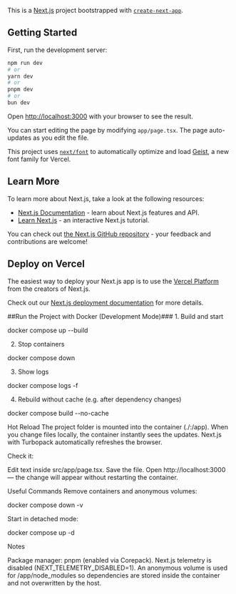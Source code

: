This is a [Next.js](https://nextjs.org) project bootstrapped with [`create-next-app`](https://nextjs.org/docs/app/api-reference/cli/create-next-app).

## Getting Started

First, run the development server:

```bash
npm run dev
# or
yarn dev
# or
pnpm dev
# or
bun dev
```

Open [http://localhost:3000](http://localhost:3000) with your browser to see the result.

You can start editing the page by modifying `app/page.tsx`. The page auto-updates as you edit the file.

This project uses [`next/font`](https://nextjs.org/docs/app/building-your-application/optimizing/fonts) to automatically optimize and load [Geist](https://vercel.com/font), a new font family for Vercel.

## Learn More

To learn more about Next.js, take a look at the following resources:

- [Next.js Documentation](https://nextjs.org/docs) - learn about Next.js features and API.
- [Learn Next.js](https://nextjs.org/learn) - an interactive Next.js tutorial.

You can check out [the Next.js GitHub repository](https://github.com/vercel/next.js) - your feedback and contributions are welcome!

## Deploy on Vercel

The easiest way to deploy your Next.js app is to use the [Vercel Platform](https://vercel.com/new?utm_medium=default-template&filter=next.js&utm_source=create-next-app&utm_campaign=create-next-app-readme) from the creators of Next.js.

Check out our [Next.js deployment documentation](https://nextjs.org/docs/app/building-your-application/deploying) for more details.

##Run the Project with Docker (Development Mode)### 1. Build and start

docker compose up --build

2. Stop containers

docker compose down

3. Show logs

docker compose logs -f

4. Rebuild without cache (e.g. after dependency changes)

docker compose build --no-cache

Hot Reload
The project folder is mounted into the container (./:/app).
When you change files locally, the container instantly sees the updates.
Next.js with Turbopack automatically refreshes the browser.

Check it:

Edit text inside src/app/page.tsx.
Save the file.
Open http://localhost:3000 — the change will appear without restarting the container.

Useful Commands
Remove containers and anonymous volumes:

docker compose down -v

Start in detached mode:

docker compose up -d

Notes

Package manager: pnpm (enabled via Corepack).
Next.js telemetry is disabled (NEXT_TELEMETRY_DISABLED=1).
An anonymous volume is used for /app/node_modules so dependencies are stored inside the container and not overwritten by the host.
